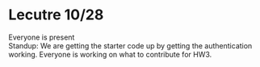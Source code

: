 # Lecutre 10/28
Everyone is present  
Standup: We are getting the starter code up by getting the authentication working. Everyone is working on what to contribute for HW3.

